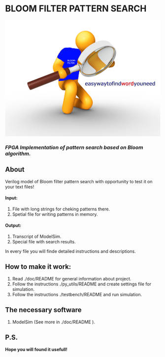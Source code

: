 # BLOOM FILTER PATTERN SEARCH

![bloom](https://github.com/m1a1x1/Bloom_pattern_search/blob/master/doc/bloom.jpg)

### _FPGA Implementation of pattern search based on Bloom algorithm._


## About

  Verilog model of Bloom filter pattern search with opportunity to test
it on your text files!

#### Input:

1. File with long strings for cheking patterns there.
2. Spetial file for writing patterns in memory.

#### Output:

1. Transcript of ModelSim.
2. Special file with search results.


In every file you will finde detailed instructions
and descriptions.

## How to make it work:

1. Read ./doc/README for general information about project.
2. Follow the instructions ./py_utils/README and create settings file for simulation.
3. Follow the instructions ./testbench/README and run simulation. 

## The necessary software

1. ModelSim (See more in ./doc/README ).

## P.S.

**Hope you will found it usefull!**

